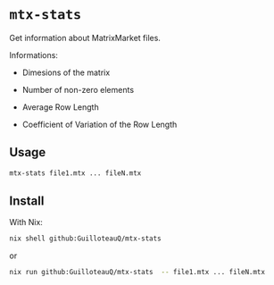# `mtx-stats`

Get information about MatrixMarket files.

Informations:

- Dimesions of the matrix

- Number of non-zero elements

- Average Row Length

- Coefficient of Variation of the Row Length

## Usage

```sh
mtx-stats file1.mtx ... fileN.mtx
```

## Install

With Nix:

```sh
nix shell github:GuilloteauQ/mtx-stats 
```

or

```sh
nix run github:GuilloteauQ/mtx-stats  -- file1.mtx ... fileN.mtx
```
